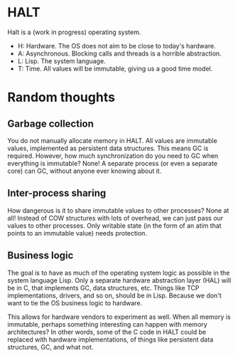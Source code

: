 # HALT

Halt is a (work in progress) operating system.

* H: Hardware. The OS does not aim to be close to today's hardware.
* A: Asynchronous. Blocking calls and threads is a horrible abstraction.
* L: Lisp. The system language.
* T: Time. All values will be immutable, giving us a good time model.

# Random thoughts

## Garbage collection

You do not manually allocate memory in HALT. All values are immutable values, implemented as persistent data structures. This means GC is required. However, how much synchronization do you need to GC when everything is immutable? None! A separate process (or even a separate core) can GC, without anyone ever knowing about it.

## Inter-process sharing

How dangerous is it to share immutable values to other processes? None at all! Instead of COW structures with lots of overhead, we can just pass our values to other processes. Only writable state (in the form of an atim that points to an immutable value) needs protection.

## Business logic

The goal is to have as much of the operating system logic as possible in the system language Lisp. Only a separate hardware abstraction layer (HAL) will be in C, that implements GC, data structures, etc. Things like TCP implementations, drivers, and so on, should be in Lisp. Because we don't want to tie the OS business logic to hardware.

This allows for hardware vendors to experiment as well. When all memory is immutable, perhaps something interesting can happen with memory architectures? In other words, some of the C code in HALT could be replaced with hardware implementations, of things like persistent data structures, GC, and what not.
